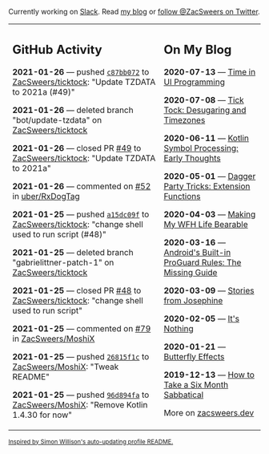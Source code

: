 Currently working on [Slack](https://slack.com/). Read [my blog](https://zacsweers.dev/) or [follow @ZacSweers on Twitter](https://twitter.com/ZacSweers).

<table><tr><td valign="top" width="60%">

## GitHub Activity
<!-- githubActivity starts -->
**2021-01-26** — pushed [`c87bb072`](https://github.com/ZacSweers/ticktock/commit/c87bb0729e49578311bae5bd156a2ff878978a9f) to [ZacSweers/ticktock](https://api.github.com/repos/ZacSweers/ticktock): "Update TZDATA to 2021a (#49)"

**2021-01-26** — deleted branch "bot/update-tzdata" on [ZacSweers/ticktock](https://api.github.com/repos/ZacSweers/ticktock)

**2021-01-26** — closed PR [#49](https://api.github.com/repos/ZacSweers/ticktock/pulls/49) to [ZacSweers/ticktock](https://api.github.com/repos/ZacSweers/ticktock): "Update TZDATA to 2021a"

**2021-01-26** — commented on [#52](https://github.com/uber/RxDogTag/issues/52#issuecomment-767385547) in [uber/RxDogTag](https://api.github.com/repos/uber/RxDogTag)

**2021-01-25** — pushed [`a15dc09f`](https://github.com/ZacSweers/ticktock/commit/a15dc09fd26720c57ec1b12f3255ae34501a20e0) to [ZacSweers/ticktock](https://api.github.com/repos/ZacSweers/ticktock): "change shell used to run script (#48)"

**2021-01-25** — deleted branch "gabrielittner-patch-1" on [ZacSweers/ticktock](https://api.github.com/repos/ZacSweers/ticktock)

**2021-01-25** — closed PR [#48](https://api.github.com/repos/ZacSweers/ticktock/pulls/48) to [ZacSweers/ticktock](https://api.github.com/repos/ZacSweers/ticktock): "change shell used to run script"

**2021-01-25** — commented on [#79](https://github.com/ZacSweers/MoshiX/pull/79#issuecomment-767197612) in [ZacSweers/MoshiX](https://api.github.com/repos/ZacSweers/MoshiX)

**2021-01-25** — pushed [`26815f1c`](https://github.com/ZacSweers/MoshiX/commit/26815f1cd92382188a5573378e559c8935dae693) to [ZacSweers/MoshiX](https://api.github.com/repos/ZacSweers/MoshiX): "Tweak README"

**2021-01-25** — pushed [`96d894fa`](https://github.com/ZacSweers/MoshiX/commit/96d894fa10b98062ced7141cc165d5f171f6d05f) to [ZacSweers/MoshiX](https://api.github.com/repos/ZacSweers/MoshiX): "Remove Kotlin 1.4.30 for now"
<!-- githubActivity ends -->
</td><td valign="top" width="40%">

## On My Blog
<!-- blog starts -->
**2020-07-13** — [Time in UI Programming](https://www.zacsweers.dev/time-in-ui/)

**2020-07-08** — [Tick Tock: Desugaring and Timezones](https://www.zacsweers.dev/ticktock-desugaring-timezones/)

**2020-06-11** — [Kotlin Symbol Processing: Early Thoughts](https://www.zacsweers.dev/kotlin-symbol-processor-early-thoughts/)

**2020-05-01** — [Dagger Party Tricks: Extension Functions](https://www.zacsweers.dev/dagger-party-tricks-extension-functions/)

**2020-04-03** — [Making My WFH Life Bearable](https://www.zacsweers.dev/making-wfh-life-bearable/)

**2020-03-16** — [Android's Built-in ProGuard Rules: The Missing Guide](https://www.zacsweers.dev/android-proguard-rules/)

**2020-03-09** — [Stories from Josephine](https://www.zacsweers.dev/stories-from-josephine/)

**2020-02-05** — [It's Nothing](https://www.zacsweers.dev/its-nothing/)

**2020-01-21** — [Butterfly Effects](https://www.zacsweers.dev/butterfly-effects/)

**2019-12-13** — [How to Take a Six Month Sabbatical](https://www.zacsweers.dev/how-to-take-a-six-month-sabbatical/)
<!-- blog ends -->
More on [zacsweers.dev](https://zacsweers.dev/)
</td></tr></table>

<sub><a href="https://simonwillison.net/2020/Jul/10/self-updating-profile-readme/">Inspired by Simon Willison's auto-updating profile README.</a></sub>